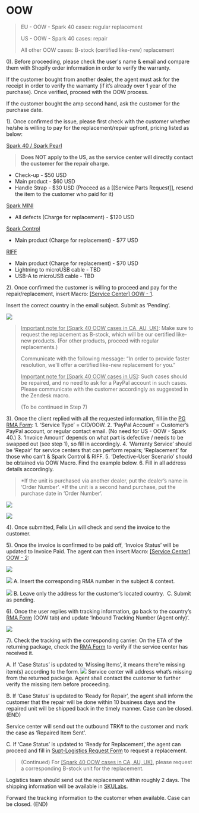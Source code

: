 # OOW
> EU - OOW - Spark 40 cases: regular replacement
> 
> US - OOW - Spark 40 cases: repair
> 
> All other OOW cases: B-stock (certified like-new) replacement

0). Before proceeding, please check the user's name & email and compare them with Shopify order information in order to verify the warranty.

If the customer bought from another dealer, the agent must ask for the receipt in order to verify the warranty (if it’s already over 1 year of the purchase). Once verified, proceed with the OOW process. 

If the customer bought the amp second hand, ask the customer for the purchase date.


1). Once confirmed the issue, please first check with the customer whether he/she is willing to pay for the replacement/repair upfront, pricing listed as below:
   
<u>Spark 40 / Spark Pearl </u>

>    **Does NOT apply to the US, as the service center will directly contact the customer for the repair charge.**

-   Check-up - $50 USD
-   Main product - $60 USD
-   Handle Strap - $30 USD (Proceed as a [[Service Parts Request]], resend the item to the customer who paid for it)    

<u>Spark MINI</u>
-   All defects (Charge for replacement) - $120 USD

<u>Spark Control</u>
-   Main product (Charge for replacement) - $77 USD 

<u>RIFF</u>
-   Main product (Charge for replacement) - $70 USD
-   Lightning to microUSB cable - TBD
-   USB-A to microUSB cable - TBD


2). Once confirmed the customer is willing to proceed and pay for the repair/replacement, insert Macro: <u>[Service Center] OOW - 1</u>.

Insert the correct country in the email subject. Submit as ‘Pending’.

![](https://lh5.googleusercontent.com/oNgL51TQ-U8DbnBd70LpyGQtI1DkGy-vQCFeTii74P0E6G_zaXpEZFYuonvaLnwJlS8xmoX-FnkquWXUMnmJCwbS349dDjeE0I5v_SK25zqVDRPYE6ZOUx6ri3Uv6SwRNw3HqF4iAwvyhpnivYyH8ymoS5xa9DhpaMreJfBCKXlIhWXgNJfsT7ybPM7F)

> <u>Important note for [Spark 40 OOW cases in CA, AU, UK]</u>: Make sure to request the replacement as B-stock, which will be our certified like-new products. (For other products, proceed with regular replacements.)
> 
> Communicate with the following message: “In order to provide faster resolution, we'll offer a certified like-new replacement for you.”
> 
> <u>Important note for [Spark 40 OOW cases in US]</u>: Such cases should be repaired, and no need to ask for a PayPal account in such cases. Please communicate with the customer accordingly as suggested in the Zendesk macro.
> 
> (To be continued in Step 7)


3). Once the client replied with all the requested information, fill in the [PG RMA Form](https://docs.google.com/forms/d/e/1FAIpQLSf5GIKG13O87EsoMWnhCpnZyUxLOqDISNz81wRifBN53Fp7Xw/viewform):
	1. ‘Service Type’ = CID/OOW.
	2. ‘PayPal Account’ = Customer’s PayPal account, or regular contact email. (No need for US - OOW - Spark 40.) 
	3. ‘Invoice Amount’ depends on what part is defective / needs to be swapped out (see step 1), so fill in accordingly.
	4. ‘Warranty Service’ should be ‘Repair’ for service centers that can perform repairs; ‘Replacement’ for those who can’t & Spark Control & RIFF.
	5. ‘Defective-User Scenario’ should be obtained via OOW Macro. Find the example below.
	6. Fill in all address details accordingly.

> *If the unit is purchased via another dealer, put the dealer’s name in ‘Order Number’.
> *If the unit is a second hand purchase, put the purchase date in ‘Order Number’.

![](https://lh6.googleusercontent.com/EAamxZ1yeMdxamyiDcaYoAPlFajXdWvGS-nQRkYgw-Z_6UeDMm8pbuQdKlKz5m0ChN8Cx8ZXu1jEfxA4X6Hhyxnun4jTPbyQwhn3yE04ZLP4ndwsHvnLK4Lr9zev145jlL6oclvqWIdxX095VpBeq9pwhZQCVuGiKR9QFcSkdBRc6I3x6R1TuCSqJXiG)

![](https://lh3.googleusercontent.com/j401rXzMJqJLVK-tgrSg1LgZUYktWh_rpmjFZj-sP2fstrJgZUgJv7gl04lAuDv9-4-iZDyCvRlNAihqbXaYpVOrS-9MTiETTLu5KZ0Bifidrfy2mLS15IW4wYQHLqfHDkZ6dzjM4wVak6Vtt1SUGv5sDoIbCnwqKLEEZhnvPEPLFb0ZnWK_pLYOpIh2)

4). Once submitted, Felix Lin will check and send the invoice to the customer.

5). Once the invoice is confirmed to be paid off, ‘Invoice Status’ will be updated to Invoice Paid. The agent can then insert Macro: <u>[Service Center] OOW - 2</u>:

   ![](https://lh5.googleusercontent.com/BpKHzzoZ84_S3YnZNu3pFrSBVyXn__vZaPvtboO--vGy8gEkkLxYwNc_Xgcm6ieAvAAeYYM4Y6pcu1eAUGVD1owqzpFkMBdncDUWWnoxgKKjdWRBbBYQJcXb-cVmlkGvwqGAnfpJXFxEEFFqR_YIUGlNGzyApLMmVkW4Ez_nfyxGMv3ANMGlo_YNr7Wi)

![](https://lh6.googleusercontent.com/pxkKNAaNDkH6QfDu8fZRZ81_TESes5OuLWqK-Qlxbapc1XRTK6e8NtxoZfbRQY4gqks_ZM-CytI-K3jRn5Q8kUqlvCYj8xaMmYraqknWl4ZUeOiM1zrT-pIoVV8FNqJ80GihxJ7vLZ5-a9jWRym-nMDikYLeqQzbHBpMmmZ_ZMi3d-IzVBfjxsjqbb6W)
A. Insert the corresponding RMA number in the subject & context. 

![](https://lh3.googleusercontent.com/ewy-lJjRb1kBlsRAnYgwIxiN5Y_hVxZrkqVLXeCXo7KCECm41GV_ZvLNwtw6UmpkECgbr7xiAoRrhKGjQOXHcbPNr4q7OsJbZen8I40EARFxJ2LFABD0A9RgvmLR2BV0YLCnWfZT_4fGuVAPnT6jtcqiOw5anhXf3VgD8PBrO2jzU5f8f7y-lns2jaGo)
B. Leave only the address for the customer’s located country. 
C. Submit as pending.

6). Once the user replies with tracking information, go back to the country’s [RMA Form](https://drive.google.com/drive/folders/1fYeg8mAWoIm7QqNo04HF5kmb49IqBUpa?usp=sharing) (OOW tab) and update ‘Inbound Tracking Number (Agent only)’.

![](https://lh5.googleusercontent.com/karB5Izc8PCag-WbHoFhY_Lwed4M_d5kLpiCIxCoHIN3Zis6gZGC3IiRY8DEp-uF5T3_okzX8DdeUqCiQfOl8xrYp2T9nhU_9y2wAWGZA7nBefflJLBgL0OKhYxTPsII7dbPIghwTsM7p1WAykgWty76buLIfGZvPx6OKINGeGNinKAOwHpEXUFZGJeP)

7). Check the tracking with the corresponding carrier. On the ETA of the returning package, check the [RMA Form](https://drive.google.com/drive/folders/1fYeg8mAWoIm7QqNo04HF5kmb49IqBUpa?usp=sharing) to verify if the service center has received it. 

A. If ‘Case Status’ is updated to ‘Missing Items’, it means there’re missing item(s) according to the form.	
	![](https://lh5.googleusercontent.com/uiZLmiT1K5I6ytDoHJJOeNqUixoStstuQIkDVW81LmPfeIeypCk0_PL7NsZeceb4BLLQlEKSQYydClR7D1J2QQ-NIZGm4wJHftgA4NHZdqI9Pzk5IvcMQXanlueNq_LCbWaR1aMcdQDW6KcC4jcnphRyQ3ID6D01lTKNm_uiz-YBnilJkZQ-8MrKTB8H)
Service center will address what’s missing from the returned package. Agent shall contact the customer to further verify the missing item before proceeding.

B. If ‘Case Status’ is updated to ‘Ready for Repair’, the agent shall inform the customer that the repair will be done within 10 business days and the repaired unit will be shipped back in the timely manner. Case can be closed. (END)

Service center will send out the outbound TRK# to the customer and mark the case as ‘Repaired Item Sent’. 

C. If ‘Case Status’ is updated to ‘Ready for Replacement’, the agent can proceed and fill in [Supt-Logistics Request Form](https://docs.google.com/forms/d/e/1FAIpQLSdd0Hei0HZSqwf_bzUTIdutMvE_a_N2VGuOc5fta-jwun69PA/viewform?fbzx=4036418607483484801) to request a replacement. 

> (Continued) For <u>[Spark 40 OOW cases in CA, AU, UK]</u>, please request a corresponding B-stock unit for the replacement.

Logistics team should send out the replacement within roughly 2 days. The shipping information will be available in [SKULabs](https://docs.google.com/presentation/d/1mV6JgZ9rcZR58MPT-T2y8dGSshv2lfZfOS2Niw2qFRs/edit?usp=sharing). 

Forward the tracking information to the customer when available. Case can be closed. (END)
